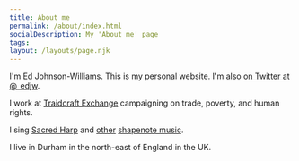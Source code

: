```yaml
---
title: About me
permalink: /about/index.html
socialDescription: My 'About me' page
tags:
layout: /layouts/page.njk
---
```


I'm Ed Johnson-Williams. This is my personal website. I'm also [on Twitter at @_edjw](https://twitter.com/_edjw).

I work at [Traidcraft Exchange](https://traidcraftexchange.org/) campaigning on trade, poverty, and human rights.

I sing [Sacred Harp](https://en.wikipedia.org/wiki/Sacred_Harp) and [other](https://en.wikipedia.org/wiki/The_Christian_Harmony) [shapenote music](https://en.wikipedia.org/wiki/Shape_note).

I live in Durham in the north-east of England in the UK.
